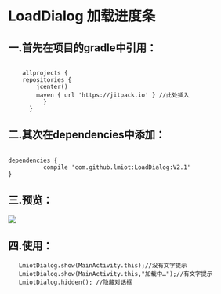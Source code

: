 # LoadDialog  加载进度条
  
  

## 一.首先在项目的gradle中引用：
<pre><code>
    allprojects {
    repositories {
        jcenter()
        maven { url 'https://jitpack.io' } //此处插入
          }
      }
</code></pre>


## 二.其次在dependencies中添加：
<pre><code>
dependencies {
          compile 'com.github.lmiot:LoadDialog:V2.1'
}
</code></pre>

## 三.预览：
![](https://github.com/alijiahua/LoadDialog/blob/master/img/img.gif)

## 四.使用：
       LmiotDialog.show(MainActivity.this);//没有文字提示
       LmiotDialog.show(MainActivity.this,"加载中…");//有文字提示
       LmiotDialog.hidden(); //隐藏对话框








